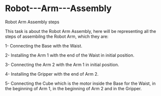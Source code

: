 # Robot---Arm---Assembly

Robot Arm Assembly steps

This task is about the Robot Arm Assembly, here will be representing all the steps of assembilng the Robot Arm, which they are:

1- Connecting the Base with the Waist.

2- Installing the Arm 1 with the end of the Waist in initial position.

3- Connecting the Arm 2 with the Arm 1 in initial position. 

4- Installing the Gripper with the end of Arm 2.

5- Connecting the Cube which is the motor inside the Base for the Waist, in the beginning of Arm 1, in the beginning of Arm 2 and in the Gripper. 
